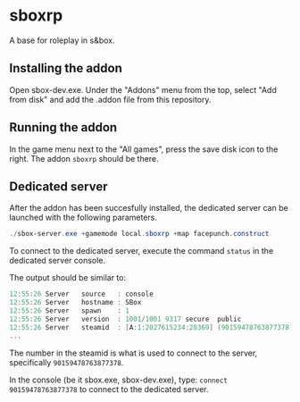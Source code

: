 # sboxrp

A base for roleplay in s&box.

## Installing the addon

Open sbox-dev.exe. Under the "Addons" menu from the top, select "Add from disk" and add the .addon file from this repository.

## Running the addon

In the game menu next to the "All games", press the save disk icon to the right. The addon `sboxrp` should be there.

## Dedicated server

After the addon has been succesfully installed, the dedicated server can be launched with the following parameters.

```powershell
./sbox-server.exe +gamemode local.sboxrp +map facepunch.construct
```

To connect to the dedicated server, execute the command `status` in the dedicated server console.

The output should be similar to:

```powershell
12:55:26 Server   source   : console
12:55:26 Server   hostname : SBox
12:55:26 Server   spawn    : 1
12:55:26 Server   version  : 1001/1001 9317 secure  public
12:55:26 Server   steamid  : [A:1:2027615234:20369] (90159478763877378)
...
```

The number in the steamid is what is used to connect to the server, specifically `90159478763877378`.

In the console (be it sbox.exe, sbox-dev.exe), type: `connect 90159478763877378` to connect to the dedicated server.
